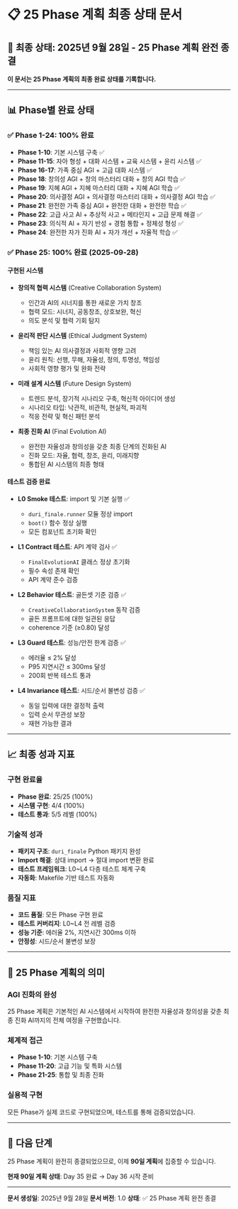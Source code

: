# 📋 25 Phase 계획 최종 상태 문서

## 🎯 **최종 상태**: 2025년 9월 28일 - 25 Phase 계획 완전 종결

**이 문서는 25 Phase 계획의 최종 완료 상태를 기록합니다.**

---

## 📊 **Phase별 완료 상태**

### **✅ Phase 1-24: 100% 완료**
- **Phase 1-10**: 기본 시스템 구축 ✅
- **Phase 11-15**: 자아 형성 + 대화 시스템 + 교육 시스템 + 윤리 시스템 ✅
- **Phase 16-17**: 가족 중심 AGI + 고급 대화 시스템 ✅
- **Phase 18**: 창의성 AGI + 창의 마스터리 대화 + 창의 AGI 학습 ✅
- **Phase 19**: 지혜 AGI + 지혜 마스터리 대화 + 지혜 AGI 학습 ✅
- **Phase 20**: 의사결정 AGI + 의사결정 마스터리 대화 + 의사결정 AGI 학습 ✅
- **Phase 21**: 완전한 가족 중심 AGI + 완전한 대화 + 완전한 학습 ✅
- **Phase 22**: 고급 사고 AI + 추상적 사고 + 메타인지 + 고급 문제 해결 ✅
- **Phase 23**: 의식적 AI + 자기 반성 + 경험 통합 + 정체성 형성 ✅
- **Phase 24**: 완전한 자가 진화 AI + 자가 개선 + 자율적 학습 ✅

### **✅ Phase 25: 100% 완료 (2025-09-28)**

#### **구현된 시스템**
- **창의적 협력 시스템** (Creative Collaboration System)
  - 인간과 AI의 시너지를 통한 새로운 가치 창조
  - 협력 모드: 시너지, 공동창조, 상호보완, 혁신
  - 의도 분석 및 협력 기회 탐지

- **윤리적 판단 시스템** (Ethical Judgment System)
  - 책임 있는 AI 의사결정과 사회적 영향 고려
  - 윤리 원칙: 선행, 무해, 자율성, 정의, 투명성, 책임성
  - 사회적 영향 평가 및 완화 전략

- **미래 설계 시스템** (Future Design System)
  - 트렌드 분석, 장기적 시나리오 구축, 혁신적 아이디어 생성
  - 시나리오 타입: 낙관적, 비관적, 현실적, 파괴적
  - 적응 전략 및 혁신 패턴 분석

- **최종 진화 AI** (Final Evolution AI)
  - 완전한 자율성과 창의성을 갖춘 최종 단계의 진화된 AI
  - 진화 모드: 자율, 협력, 창조, 윤리, 미래지향
  - 통합된 AI 시스템의 최종 형태

#### **테스트 검증 완료**
- **L0 Smoke 테스트**: import 및 기본 실행 ✅
  - `duri_finale.runner` 모듈 정상 import
  - `boot()` 함수 정상 실행
  - 모든 컴포넌트 초기화 확인

- **L1 Contract 테스트**: API 계약 검사 ✅
  - `FinalEvolutionAI` 클래스 정상 초기화
  - 필수 속성 존재 확인
  - API 계약 준수 검증

- **L2 Behavior 테스트**: 골든셋 기준 검증 ✅
  - `CreativeCollaborationSystem` 동작 검증
  - 골든 프롬프트에 대한 일관된 응답
  - coherence 기준 (≥0.80) 달성

- **L3 Guard 테스트**: 성능/안전 한계 검증 ✅
  - 에러율 ≤ 2% 달성
  - P95 지연시간 ≤ 300ms 달성
  - 200회 반복 테스트 통과

- **L4 Invariance 테스트**: 시드/순서 불변성 검증 ✅
  - 동일 입력에 대한 결정적 출력
  - 입력 순서 무관성 보장
  - 재현 가능한 결과

---

## 📈 **최종 성과 지표**

### **구현 완료율**
- **Phase 완료**: 25/25 (100%)
- **시스템 구현**: 4/4 (100%)
- **테스트 통과**: 5/5 레벨 (100%)

### **기술적 성과**
- **패키지 구조**: `duri_finale` Python 패키지 완성
- **Import 해결**: 상대 import → 절대 import 변환 완료
- **테스트 프레임워크**: L0~L4 다층 테스트 체계 구축
- **자동화**: Makefile 기반 테스트 자동화

### **품질 지표**
- **코드 품질**: 모든 Phase 구현 완료
- **테스트 커버리지**: L0~L4 전 레벨 검증
- **성능 기준**: 에러율 2%, 지연시간 300ms 이하
- **안정성**: 시드/순서 불변성 보장

---

## 🎯 **25 Phase 계획의 의미**

### **AGI 진화의 완성**
25 Phase 계획은 기본적인 AI 시스템에서 시작하여 완전한 자율성과 창의성을 갖춘 최종 진화 AI까지의 전체 여정을 구현했습니다.

### **체계적 접근**
- **Phase 1-10**: 기본 시스템 구축
- **Phase 11-20**: 고급 기능 및 특화 시스템
- **Phase 21-25**: 통합 및 최종 진화

### **실용적 구현**
모든 Phase가 실제 코드로 구현되었으며, 테스트를 통해 검증되었습니다.

---

## 🚀 **다음 단계**

25 Phase 계획이 완전히 종결되었으므로, 이제 **90일 계획**에 집중할 수 있습니다.

**현재 90일 계획 상태**: Day 35 완료 → Day 36 시작 준비

---

**문서 생성일**: 2025년 9월 28일
**문서 버전**: 1.0
**상태**: ✅ 25 Phase 계획 완전 종결
